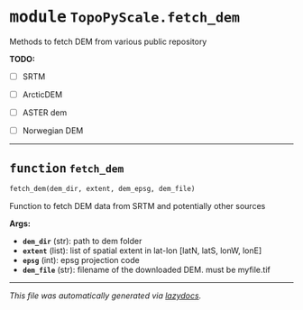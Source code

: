 <!-- markdownlint-disable -->

# <kbd>module</kbd> `TopoPyScale.fetch_dem`
Methods to fetch DEM from various public repository 



**TODO:**
 
- [ ] SRTM 
- [ ] ArcticDEM 
- [ ] ASTER dem 
- [ ] Norwegian DEM 


---

## <kbd>function</kbd> `fetch_dem`

```python
fetch_dem(dem_dir, extent, dem_epsg, dem_file)
```

Function to fetch DEM data from SRTM and potentially other sources 



**Args:**
 
 - <b>`dem_dir`</b> (str):  path to dem folder 
 - <b>`extent`</b> (list):  list of spatial extent in lat-lon [latN, latS, lonW, lonE] 
 - <b>`epsg`</b> (int):  epsg projection code 
 - <b>`dem_file`</b> (str):  filename of the downloaded DEM. must be myfile.tif 




---

_This file was automatically generated via [lazydocs](https://github.com/ml-tooling/lazydocs)._
